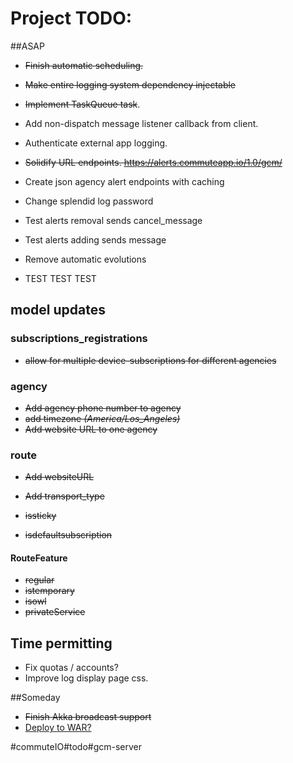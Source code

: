 # Project TODO:

##ASAP
* ~~Finish automatic scheduling.~~
* ~~Make entire logging system dependency injectable~~
* ~~Implement TaskQueue task~~.

* Add non-dispatch message listener callback from client.
* Authenticate external app logging.
* ~~Solidify URL endpoints. https://alerts.commuteapp.io/1.0/gcm/~~
* Create json agency alert endpoints with caching
* Change splendid log password
* Test alerts removal sends cancel_message
* Test alerts adding sends message
* Remove automatic evolutions
* TEST TEST TEST

## model updates
### subscriptions_registrations
* ~~allow for multiple device-subscriptions for different agencies~~

### agency
* ~~Add agency phone number to agency~~
* ~~add timezone *(America/Los_Angeles)*~~
* ~~Add website URL to one agency~~

### route
* ~~Add websiteURL~~
* ~~Add transport_type~~

* ~~issticky~~
* ~~isdefaultsubscription~~


#### RouteFeature
* ~~regular~~
* ~~istemporary~~
* ~~isowl~~
* ~~privateService~~


## Time permitting
* Fix quotas / accounts?
* Improve log display page css.

##Someday
* ~~Finish Akka broadcast support~~
* [Deploy to WAR?](https://github.com/play2war/play2-war-plugin)

#commuteIO#todo#gcm-server